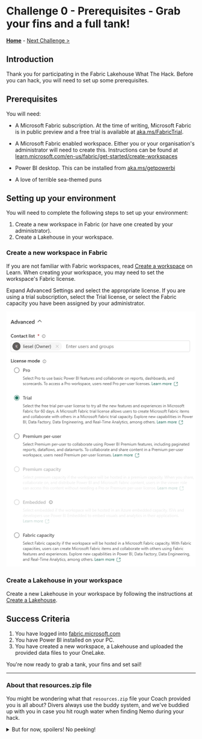 # Challenge 0 - Prerequisites - Grab your fins and a full tank!

**[Home](../README.md)** - [Next Challenge >](./Challenge-01.md)

## Introduction

Thank you for participating in the Fabric Lakehouse What The Hack. Before you can hack, you will need to set up some prerequisites.

## Prerequisites

You will need:

- A Microsoft Fabric subscription. At the time of writing, Microsoft Fabric is in public preview and a free trial is available at [aka.ms/FabricTrial](https://aka.ms/FabricTrial).

- A Microsoft Fabric enabled workspace. Either you or your organisation's administrator will need to create this. Instructions can be found at [learn.microsoft.com/en-us/fabric/get-started/create-workspaces](https://learn.microsoft.com/en-us/fabric/get-started/create-workspaces)

- Power BI desktop. This can be installed from [aka.ms/getpowerbi](https://aka.ms/getpowerbi)

- A love of terrible sea-themed puns

## Setting up your environment

You will need to complete the following steps to set up your environment:

1. Create a new workspace in Fabric (or have one created by your administrator).
2. Create a Lakehouse in your workspace.


### Create a new workspace in Fabric

If you are not familiar with Fabric workspaces, read [Create a workspace](https://learn.microsoft.com/en-us/fabric/get-started/create-workspaces) on Learn. When creating your workspace, you may need to set the workspace's Fabric license.

Expand Advanced Settings and select the appropriate license. If you are using a trial subscription, select the Trial license, or select the Fabric capacity you have been assigned by your administrator.

![](images/workspace-advanced-settings.png)

### Create a Lakehouse in your workspace

Create a new Lakehouse in your workspace by following the instructions at [Create a Lakehouse](https://learn.microsoft.com/en-us/fabric/data-engineering/create-lakehouse).

## Success Criteria

1. You have logged into [fabric.microsoft.com](https://fabric.microsoft.com)
1. You have Power BI installed on your PC.
1. You have created a new workspace, a Lakehouse and uploaded the provided data files to your OneLake.

You're now ready to grab a tank, your fins and set sail!

----

### About that resources.zip file


You might be wondering what that ``resources.zip``  file your Coach provided you is all about? Divers always use the buddy system, and we've buddied up with you in case you hit rough water when finding Nemo during your hack.

<details>
  <summary>But for now, spoilers! No peeking!</summary>

## Hey, we said no peeking!

### But Help! I'm lost at sea!

Your Coach has provided some data to help you out during this hack. Of course, you are free to source your own data, but if you end up in shark infested waters you can always fall back on the data provided by your Coach.

If you need it, you can upload the data (or parts of it) to your Lakehouse by following the instructions below.

#### Uploading the Data

Unzip the ``resources.zip`` file provided by your coach. In your new Lakehouse, click on the ``...`` menu next to the ``Files`` item and select ``Upload -> Upload Folder``

![](images/upload-folder.png)

Navigate to the folder containing the unzipped resources and select the folder to upload (in this case Raw). Click Upload.

![](images/upload-raw.png)

Repeat for any of the other folders.

![](images/upload-all.png)

</details>
